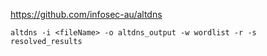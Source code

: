 https://github.com/infosec-au/altdns

```
altdns -i <fileName> -o altdns_output -w wordlist -r -s resolved_results
```